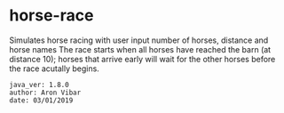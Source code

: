 # horse-race

Simulates horse racing with user input number of horses, distance and horse names
The race starts when all horses have reached the barn (at distance 10); horses
that arrive early will wait for the other horses before the race acutally begins.  

	java_ver: 1.8.0  
	author: Aron Vibar  
	date: 03/01/2019  
